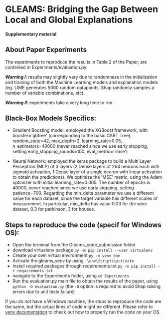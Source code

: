 # GLEAMS: Bridging the Gap Between Local and Global Explanations
#### Supplementary material

## About Paper Experiments

The experiments to reproduce the results in Table 2 of the Paper, are contained in Experiments/evaluation.py.  

***Warning I***: results may slightly vary due to randomness in the initialization and training of both the Machine Learning models and explanation models (eg. LIME generates 5000 random datapoints, Shap randomly samples a number of variable combinations, etc).  

***Warning II***: experiments take a very long time to run.


## Black-Box Models Specifics:

- Gradient Boosting model: employed the XGBoost framework, with booster='gbtree' (corresponding to the basic CART Tree), random\_state=42, max\_depth=2, learning\_rate=0.05, n\_estimators=40000 (never reached since we use early stopping, setting early\_stopping\_rounds=100, eval\_metric='rmse')

- Neural Network: employed the keras package to build a Multi Layer Perceptron (MLP) of 3 layers (2 Dense layers of 264 neurons each with sigmoid activation, 1 Dense layer of a single neuron with linear activation to obtain the predictions). We optimize the 'MSE' metric, using the Adam optimizer with initial learning\_rate=0.005.
The number of epochs is 40000, never reached since we use early stopping, setting patience=700. Regarding the min\_delta parameter we use a different value for each dataset, since the target variable has different scales of measurement. In particular, min\_delta has value 0.03 for the wine dataset, 0.3 for parkinson, 3 for houses.

## Steps to reproduce the code (specif for Windows OS):

- Open the terminal from the Gleams\_code\_submission folder
- download virtualenv package ```py -m pip install --user virtualenv```
- Create your own virtual environment ```py -m venv env```
- Activate the gleams_venv by using ```.\env\Scripts\activate```
- Install required packages through requirements.txt ```py -m pip install -r requirements.txt```
- navigate to the Experiments folder, using ```cd Experiments```
- Run the evaluation.py main file to obtain the results of the paper, using ```python -O evaluation.py``` (the ```-O``` option is required to avoid Shap raising errors due to unit tests failure)  


If you do not have a Windows machine, the steps to reproduce the code are the same, but the actual lines of code might be different. Please refer to [venv documentation](https://packaging.python.org/en/latest/guides/installing-using-pip-and-virtual-environments/) to check out how to properly run the code on your OS.


